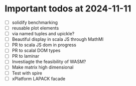 # Important todos at 2024-11-11

- [ ] solidify benchmarking
 - [ ] reusable plot elements
  - [ ] via named tuples and upickle?
- [ ] Beautiful display in scala JS through MathMl
 - [ ] PR to scala JS dom in progress
 - [ ] PR to scalal DOM types
 - [ ] PR to laminar
- [ ] Investiagte the feasibility of WASM?
- [ ] Make matrix high dimensional
 - [ ] Test with spire
- [ ] xPlatform LAPACK facade